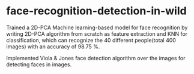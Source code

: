 # face-recognition-detection-in-wild

Trained a 2D-PCA Machine learning-based model for face recognition by writing 2D-PCA algorithm from scratch as feature extraction and KNN for
classification, which can recognize the 40 different people(total 400 images) with an accuracy of 98.75 %.

Implemented Viola & Jones face detection algorithm over the images for detecting faces in images.

